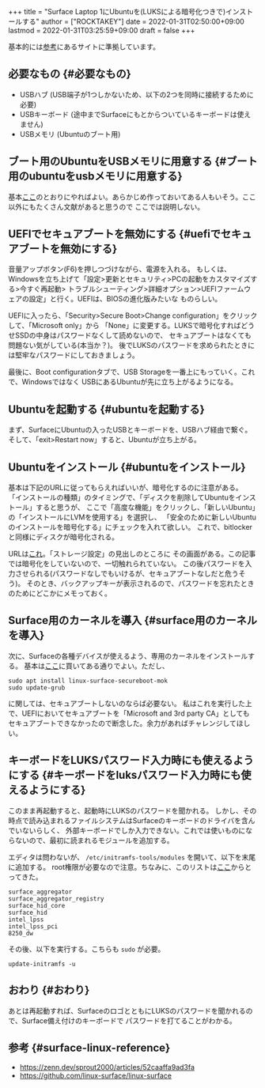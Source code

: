 +++
title = "Surface Laptop 1にUbuntuを(LUKSによる暗号化つきで)インストールする"
author = ["ROCKTAKEY"]
date = 2022-01-31T02:50:00+09:00
lastmod = 2022-01-31T03:25:59+09:00
draft = false
+++

基本的には[参考](#surface-linux-reference)にあるサイトに準拠しています。


## 必要なもの {#必要なもの}

-   USBハブ (USB端子が1つしかないため、以下の2つを同時に接続するために必要)
-   USBキーボード (途中までSurfaceにもとからついているキーボードは使えません)
-   USBメモリ (Ubuntuのブート用)


## ブート用のUbuntuをUSBメモリに用意する {#ブート用のubuntuをusbメモリに用意する}

基本[ここ](https://zenn.dev/sprout2000/articles/52caaffa9ad3fa#1.-usb-%E3%82%A4%E3%83%B3%E3%82%B9%E3%83%88%E3%83%BC%E3%83%AB%E3%83%87%E3%82%A3%E3%82%B9%E3%82%AF%E3%81%AE%E4%BD%9C%E6%88%90)のとおりにやればよい。あらかじめ作っておいてある人もいそう。ここ以外にもたくさん文献があると思うので
ここでは説明しない。


## UEFIでセキュアブートを無効にする {#uefiでセキュアブートを無効にする}

音量アップボタン(F6)を押しつづけながら、電源を入れる。
もしくは、Windowsを立ち上げて「設定&gt;更新とセキュリティ&gt;PCの起動をカスタマイズする&gt;今すぐ再起動&gt;
トラブルシューティング&gt;詳細オプション&gt;UEFIファームウェアの設定」と行く。UEFIは、BIOSの進化版みたいな
ものらしい。

UEFIに入ったら、「Security&gt;Secure Boot&gt;Change configuration」をクリックして、「Microsoft only」から
「None」に変更する。LUKSで暗号化すればどうせSSDの中身はパスワードなくして読めないので、
セキュアブートはなくても問題ない気がしている(本当か？)。
後でLUKSのパスワードを求められたときには堅牢なパスワードにしておきましょう。

最後に、Boot configurationタブで、USB Storageを一番上にもっていく。これで、Windowsではなく
USBにあるUbuntuが先に立ち上がるようになる。


## Ubuntuを起動する {#ubuntuを起動する}

まず、SurfaceにUbuntuの入ったUSBとキーボードを、USBハブ経由で繋ぐ。
そして、「exit&gt;Restart now」すると、Ubuntuが立ち上がる。


## Ubuntuをインストール {#ubuntuをインストール}

基本は下記のURLに従ってもらえればいいが、暗号化するのに注意がある。
「インストールの種類」のタイミングで、「ディスクを削除してUbuntuをインストール」すると思うが、
ここで「高度な機能」をクリックし、「新しいUbuntu」の「インストールにLVMを使用する」を選択し、
「安全のために新しいUbuntuのインストールを暗号化する」にチェックを入れて欲しい。
これで、bitlockerと同様にディスクが暗号化される。

URLは[これ](https://linuxfan.info/ubuntu-20-04-install-guide)。「ストレージ設定」の見出しのところに
その画面がある。この記事では暗号化をしていないので、一切触れられていない。
この後パスワードを入力させられる(パスワードなしでもいけるが、セキュアブートなしだと危うそう)。
そのとき、バックアップキーが表示されるので、パスワードを忘れたときのためにどこかにメモっておく。


## Surface用のカーネルを導入 {#surface用のカーネルを導入}

次に、Surfaceの各種デバイスが使えるよう、専用のカーネルをインストールする。
基本は[ここ](https://github.com/linux-surface/linux-surface/wiki/Installation-and-Setup#debian--ubuntu)に買いてある通りでよい。ただし、

```shell { linenos=table, linenostart=1 }
sudo apt install linux-surface-secureboot-mok
sudo update-grub
```

に関しては、セキュアブートしないのならば必要ない。
私はこれを実行した上で、UEFIにおいてセキュアブートを「Microsoft and 3rd party CA」としても
セキュアブートできなかったので断念した。余力があればチャレンジしてほしい。


## キーボードをLUKSパスワード入力時にも使えるようにする {#キーボードをluksパスワード入力時にも使えるようにする}

このまま再起動すると、起動時にLUKSのパスワードを聞かれる。
しかし、その時点で読み込まれるファイルシステムはSurfaceのキーボードのドライバを含んでいないらしく、
外部キーボードでしか入力できない。これでは使いものにならないので、最初に読まれるモジュールを追加する。

エディタは問わないが、 `/etc/initramfs-tools/modules` を開いて、以下を末尾に追加する。
root権限が必要なので注意。ちなみに、このリストは[ここ](https://github.com/linux-surface/linux-surface/wiki/Disk-Encryption)からとってきた。

```shell { linenos=table, linenostart=1 }
surface_aggregator
surface_aggregator_registry
surface_hid_core
surface_hid
intel_lpss
intel_lpss_pci
8250_dw
```

その後、以下を実行する。こちらも `sudo` が必要。

```shell { linenos=table, linenostart=1 }
update-initramfs -u
```


## おわり {#おわり}

あとは再起動すれば、SurfaceのロゴとともにLUKSのパスワードを聞かれるので、Surface備え付けのキーボードで
パスワードを打てることがわかる。


## 参考 {#surface-linux-reference}

-   <https://zenn.dev/sprout2000/articles/52caaffa9ad3fa>
-   <https://github.com/linux-surface/linux-surface>
